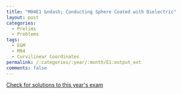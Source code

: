 ```yaml
---
title: "M04E1 &ndash; Conducting Sphere Coated with Dielectric"
layout: post
categories:
  - Prelims
  - Problems
tags:
  - E&M
  - M04
  - Curvilinear Coordinates
permalink: /:categories/:year/:month/E1:output_ext
comments: false
---
```

<object data="2004M1E.pdf" type="application/pdf" width="100%" height="500"></object>
<div class="message"><a href='https://princetonprelim.com/prelim/13/'>Check for solutions to this year's exam</a></div>